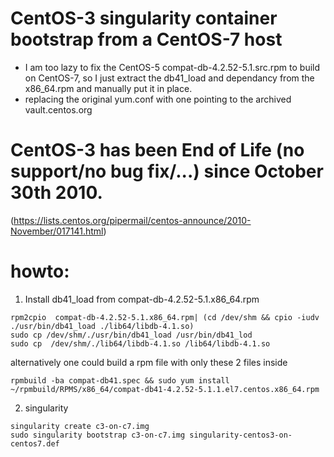 # CentOS-3 singularity container bootstrap from a CentOS-7 host
- I am too lazy to fix the CentOS-5 compat-db-4.2.52-5.1.src.rpm to build on CentOS-7, so I just extract the db41_load and dependancy from the x86_64.rpm and manually put it in place.
- replacing the original yum.conf with one pointing to the archived vault.centos.org

# CentOS-3 has been End of Life (no support/no bug fix/...) since October 30th 2010.
(https://lists.centos.org/pipermail/centos-announce/2010-November/017141.html)

# howto:
1) Install db41_load from compat-db-4.2.52-5.1.x86_64.rpm
```
rpm2cpio  compat-db-4.2.52-5.1.x86_64.rpm| (cd /dev/shm && cpio -iudv ./usr/bin/db41_load ./lib64/libdb-4.1.so)
sudo cp /dev/shm/./usr/bin/db41_load /usr/bin/db41_lod
sudo cp  /dev/shm/./lib64/libdb-4.1.so /lib64/libdb-4.1.so
```
alternatively one could build a rpm file with only these 2 files inside
```
rpmbuild -ba compat-db41.spec && sudo yum install ~/rpmbuild/RPMS/x86_64/compat-db41-4.2.52-5.1.1.el7.centos.x86_64.rpm
```
2) singularity
```
singularity create c3-on-c7.img
sudo singularity bootstrap c3-on-c7.img singularity-centos3-on-centos7.def
```
